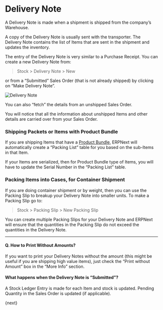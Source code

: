 <!-- add-breadcrumbs -->
# Delivery Note

A Delivery Note is made when a shipment is shipped from the company’s
Warehouse.

A copy of the Delivery Note is usually sent with the transporter. The Delivery
Note contains the list of Items that are sent in the shipment and updates the
inventory.

The entry of the Delivery Note is very similar to a Purchase Receipt. You can
create a new Delivery Note from:

> Stock > Delivery Note > New

or from a “Submitted” Sales Order (that is not already shipped) by clicking on
“Make Delivery Note”.

<img class="screenshot" alt="Delivery Note" src="/docs/assets/img/stock/delivery-note.png">

You can also “fetch” the details from an unshipped Sales Order.

You will notice that all the information about unshipped Items and other
details are carried over from your Sales Order.

### Shipping Packets or Items with Product Bundle

If you are shipping Items that have a [Product Bundle](/docs/user/manual/en/selling/setup/product-bundle.html), ERPNext will automatically
create a “Packing List” table for you based on the sub-Items in that Item.

If your Items are serialized, then for Product Bundle type of Items, you will have
to update the Serial Number in the “Packing List” table.

### Packing Items into Cases, for Container Shipment

If you are doing container shipment or by weight, then you can use the Packing
Slip to breakup your Delivery Note into smaller units. To make a Packing Slip
go to:

> Stock > Packing Slip > New Packing Slip

You can create multiple Packing Slips for your Delivery Note and ERPNext will
ensure that the quantities in the Packing Slip do not exceed the quantities in
the Delivery Note.

* * *

#### Q. How to Print Without Amounts?

If you want to print your Delivery Notes without the amount (this might be
useful if you are shipping high value items), just check the “Print without
Amount” box in the “More Info” section.

#### What happens when the Delivery Note is “Submitted”?

A Stock Ledger Entry is made for each Item and stock is updated. Pending
Quantity in the Sales Order is updated (if applicable).

{next}
